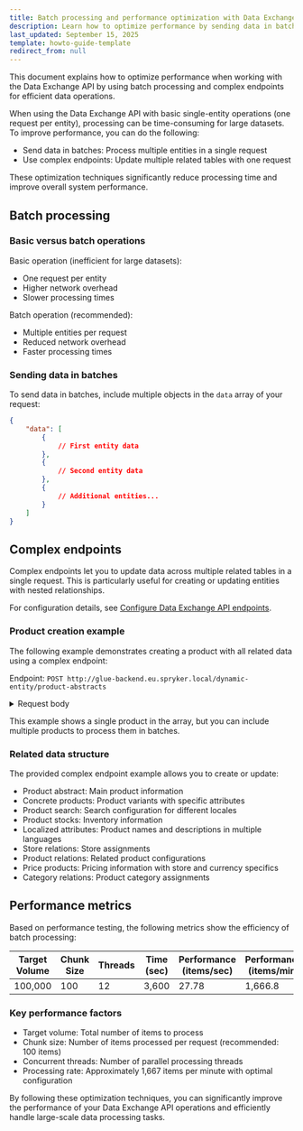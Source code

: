 ```yaml
---
title: Batch processing and performance optimization with Data Exchange API
description: Learn how to optimize performance by sending data in batches and using complex endpoints with the Spryker Data Exchange API.
last_updated: September 15, 2025
template: howto-guide-template
redirect_from: null
---
```


This document explains how to optimize performance when working with the Data Exchange API by using batch processing and complex endpoints for efficient data operations.

When using the Data Exchange API with basic single-entity operations (one request per entity), processing can be time-consuming for large datasets. To improve performance, you can do the following:

- Send data in batches: Process multiple entities in a single request
- Use complex endpoints: Update multiple related tables with one request

These optimization techniques significantly reduce processing time and improve overall system performance.

## Batch processing

### Basic versus batch operations

Basic operation (inefficient for large datasets):
- One request per entity
- Higher network overhead
- Slower processing times

Batch operation (recommended):
- Multiple entities per request
- Reduced network overhead
- Faster processing times

### Sending data in batches

To send data in batches, include multiple objects in the `data` array of your request:

```json
{
    "data": [
        {
            // First entity data
        },
        {
            // Second entity data
        },
        {
            // Additional entities...
        }
    ]
}
```

## Complex endpoints

Complex endpoints let you to update data across multiple related tables in a single request. This is particularly useful for creating or updating entities with nested relationships.

For configuration details, see [Configure Data Exchange API endpoints](/docs/integrations/spryker-glue-api/backend-api/data-exchange-api/configure-data-exchange-api.html).

### Product creation example

The following example demonstrates creating a product with all related data using a complex endpoint:

Endpoint: `POST http://glue-backend.eu.spryker.local/dynamic-entity/product-abstracts`

<details>
  <summary>Request body</summary>

```json
{
    "data": [
        {
            "fk_tax_set": "{TAX_SET_ID}",
            "approval_status": "{APPROVAL_STATUS}",
            "attributes": "{PRODUCT_ATTRIBUTES_JSON}",
            "new_to": "{NEW_TO_DATE}",
            "sku": "{PRODUCT_ABSTRACT_SKU}",
            "color_code": "{COLOR_CODE}",
            "productAbstractProducts": [
                {
                    "attributes": "{CONCRETE_PRODUCT_ATTRIBUTES}",
                    "is_active": true,
                    "is_quantity_splittable": true,
                    "sku": "{CONCRETE_PRODUCT_SKU}",
                    "productSearch": [
                        {
                            "fk_locale": "{LOCALE_ID_1}",
                            "is_searchable": true
                        },
                        {
                            "fk_locale": "{LOCALE_ID_2}",
                            "is_searchable": true
                        }
                    ],
                    "productStocks": [
                        {
                            "fk_stock": "{STOCK_ID}",
                            "is_never_out_of_stock": true,
                            "quantity": "{STOCK_QUANTITY}"
                        }
                    ],
                    "productLocalizedAttributes": [
                        {
                            "fk_locale": "{LOCALE_ID_1}",
                            "attributes": "{LOCALIZED_ATTRIBUTES_1}",
                            "description": "{PRODUCT_DESCRIPTION_1}",
                            "name": "{PRODUCT_NAME_1}"
                        },
                        {
                            "fk_locale": "{LOCALE_ID_2}",
                            "attributes": "{LOCALIZED_ATTRIBUTES_2}",
                            "description": "{PRODUCT_DESCRIPTION_2}",
                            "name": "{PRODUCT_NAME_2}"
                        }
                    ]
                }
            ],
            "productAbstractStores": [
                {
                    "fk_store": "{STORE_ID}"
                }
            ],
            "productRelations": [
                {
                    "fk_product_relation_type": "{RELATION_TYPE_ID}",
                    "is_active": true,
                    "is_rebuild_scheduled": true,
                    "product_relation_key": "{PRODUCT_RELATION_KEY}",
                    "query_set_data": "{QUERY_SET_DATA}",
                    "productRelationStores": [
                        {
                            "fk_store": "{STORE_ID}"
                        }
                    ]
                }
            ],
            "productAbstractPriceProducts": [
                {
                    "fk_price_type": "{PRICE_TYPE_ID}",
                    "price": "{BASE_PRICE}",
                    "priceProductStores": [
                        {
                            "fk_currency": "{CURRENCY_ID}",
                            "fk_store": "{STORE_ID}",
                            "gross_price": "{GROSS_PRICE}",
                            "net_price": "{NET_PRICE}",
                            "priceProductStoreDefaults": [
                                {}
                            ]
                        }
                    ]
                }
            ],
            "productAbstractCategories": [
                {
                    "fk_category": "{CATEGORY_ID}",
                    "product_order": "{PRODUCT_ORDER}"
                }
            ],
            "productAbstractLocalizedAttributes": [
                {
                    "fk_locale": "{LOCALE_ID_1}",
                    "attributes": "{ABSTRACT_ATTRIBUTES_1}",
                    "description": "{ABSTRACT_DESCRIPTION_1}",
                    "meta_description": "{META_DESCRIPTION_1}",
                    "meta_keywords": "{META_KEYWORDS_1}",
                    "meta_title": "{META_TITLE_1}",
                    "name": "{ABSTRACT_NAME_1}"
                },
                {
                    "fk_locale": "{LOCALE_ID_2}",
                    "attributes": "{ABSTRACT_ATTRIBUTES_2}",
                    "description": "{ABSTRACT_DESCRIPTION_2}",
                    "meta_description": "{META_DESCRIPTION_2}",
                    "meta_keywords": "{META_KEYWORDS_2}",
                    "meta_title": "{META_TITLE_2}",
                    "name": "{ABSTRACT_NAME_2}"
                }
            ]
        }
    ]
}
```

</details>


This example shows a single product in the array, but you can include multiple products to process them in batches.

### Related data structure

The provided complex endpoint example allows you to create or update:

- Product abstract: Main product information
- Concrete products: Product variants with specific attributes
- Product search: Search configuration for different locales
- Product stocks: Inventory information
- Localized attributes: Product names and descriptions in multiple languages
- Store relations: Store assignments
- Product relations: Related product configurations
- Price products: Pricing information with store and currency specifics
- Category relations: Product category assignments

## Performance metrics

Based on performance testing, the following metrics show the efficiency of batch processing:

| Target Volume | Chunk Size | Threads | Time (sec) | Performance (items/sec) | Performance (items/min) |
|---------------|------------|---------|------------|-------------------------|-------------------------|
| 100,000       | 100        | 12      | 3,600      | 27.78                   | 1,666.8                 |

### Key performance factors

- Target volume: Total number of items to process
- Chunk size: Number of items processed per request (recommended: 100 items)
- Concurrent threads: Number of parallel processing threads
- Processing rate: Approximately 1,667 items per minute with optimal configuration

By following these optimization techniques, you can significantly improve the performance of your Data Exchange API operations and efficiently handle large-scale data processing tasks.
